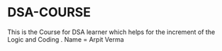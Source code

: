 # DSA-COURSE
This is the Course for DSA learner which helps for the increment of the Logic and Coding .
Name = Arpit Verma